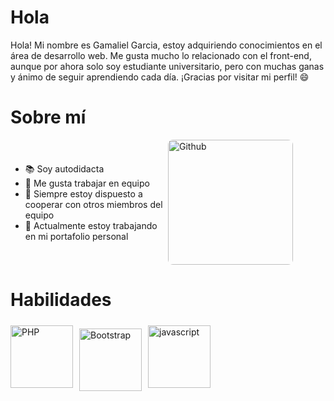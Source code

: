 # Hola <Desarrolladores/>

Hola! Mi nombre es Gamaliel Garcia, estoy adquiriendo conocimientos en el área de desarrollo web. Me gusta mucho lo relacionado con el front-end, aunque por ahora solo soy estudiante universitario, pero con muchas ganas y ánimo de seguir aprendiendo cada día. ¡Gracias por visitar mi perfil! 😄

# Sobre mí

<div style="display: flex; align-items: center; justify-content: end">
  <div style="flex: 1;">
    <ul>
      <li>📚 Soy autodidacta</li>
      <li>🤝 Me gusta trabajar en equipo</li>
      <li>🤝 Siempre estoy dispuesto a cooperar con otros miembros del equipo</li>
      <li>🔭 Actualmente estoy trabajando en mi portafolio personal</li>
    </ul>
  </div>
<div style="flex: 1; justify-content: end;">
    <img src="https://raw.githubusercontent.com/onimur/.github/master/.resources/git-header.svg" alt="Github" width="200" style="border-radius: 8px;">
</div>
</div>

# Habilidades

<div style="display: flex; align-items: center;">
  <img src="https://www.php.net/manual/es/images/c0d23d2d6769e53e24a1b3136c064577-php_logo.png" alt="PHP" width="100" style="margin-right: 10px;">
  <img src="https://w7.pngwing.com/pngs/804/269/png-transparent-bootstrap-hd-logo.png" alt="Bootstrap" width="100"  style="margin-top:10px;margin-right: 10px;">
  <img src="https://media.licdn.com/dms/image/D4E12AQFfe1nZbaWdMw/article-cover_image-shrink_720_1280/0/1698604163003?e=2147483647&v=beta&t=rtD52hfy37nFVmc4_MXfnflV6C-ke773W70SYJLoWRc" alt="javascript" width="100" style="margin-right: 10px;">
</div>

